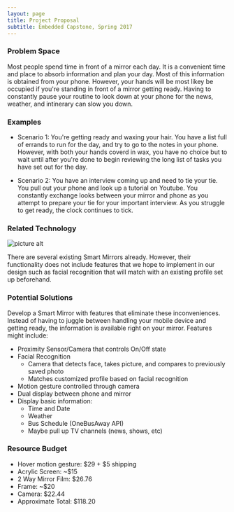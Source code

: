 ```yaml
---
layout: page
title: Project Proposal
subtitle: Embedded Capstone, Spring 2017
---
```


### Problem Space
Most people spend time in front of a mirror each day. It is a convenient time and place to absorb information and plan your day. Most of this information is obtained from your phone. However, your hands will be most likey be occupied if you're standing in front of a mirror getting ready. Having to constantly pause your routine to look down at your phone for the news, weather, and intinerary can slow you down.   

### Examples
* Scenario 1: You're getting ready and waxing your hair. You have a list full of errands to run for the day, and try to go to the notes in your phone. However, with both your hands coverd in wax, you have no choice but to wait until after you're done to begin reviewing the long list of tasks you have set out for the day. 

* Scenario 2: You have an interview coming up and need to tie your tie. You pull out your phone and look up a tutorial on Youtube. You constantly exchange looks between your mirror and phone as you attempt to prepare your tie for your important interview. As you struggle to get ready, the clock continues to tick. 

### Related Technology
![picture alt](http://www.geeky-gadgets.com/wp-content/uploads/2015/05/Smart-Mirror.jpg "Example Smart Mirror")


There are several existing Smart Mirrors already. However, their functionality does not include features that we hope to implement in our design such as facial recognition that will match with an existing profile set up beforehand.

### Potential Solutions
Develop a Smart Mirror with features that eliminate these inconveniences. Instead of having to juggle between handling your mobile device and getting ready, the information is available right on your mirror. Features might include:
* Proximity Sensor/Camera that controls On/Off state
* Facial Recognition
  * Camera that detects face, takes picture, and compares to previously saved photo
  * Matches customized profile based on facial recognition
* Motion gesture controlled through camera 
* Dual display between phone and mirror 
* Display basic information:
  * Time and Date
  * Weather
  * Bus Schedule (OneBusAway API)
  * Maybe pull up TV channels (news, shows, etc)

### Resource Budget
* Hover motion gesture: $29 + $5 shipping
* Acrylic Screen: ~$15
* 2 Way Mirror Film: $26.76
* Frame: ~$20
* Camera: $22.44
* Approximate Total: $118.20

